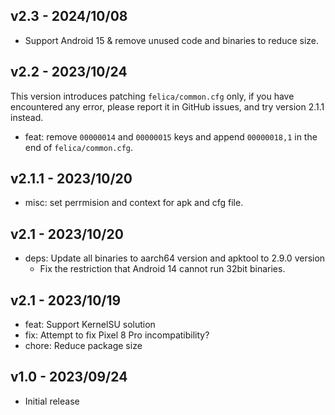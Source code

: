 ## v2.3 - 2024/10/08
- Support Android 15 & remove unused code and binaries to reduce size.

## v2.2 - 2023/10/24
This version introduces patching `felica/common.cfg` only,
if you have encountered any error, please report it in GitHub issues,
and try version 2.1.1 instead.

- feat: remove `00000014` and `00000015` keys and append `00000018,1` in the end of `felica/common.cfg`.

## v2.1.1 - 2023/10/20
- misc: set perrmision and context for apk and cfg file.

## v2.1 - 2023/10/20
- deps: Update all binaries to aarch64 version and apktool to 2.9.0 version
    - Fix the restriction that Android 14 cannot run 32bit binaries.

## v2.1 - 2023/10/19
- feat: Support KernelSU solution
- fix: Attempt to fix Pixel 8 Pro incompatibility?
- chore: Reduce package size

## v1.0 - 2023/09/24
- Initial release
